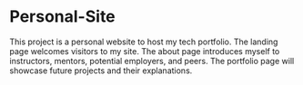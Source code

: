 # Personal-Site
This project is a personal website to host my tech portfolio.
The landing page welcomes visitors to my site.
The about page introduces myself to instructors, mentors, potential employers, and peers.
The portfolio page will showcase future projects and their explanations.
